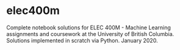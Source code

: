 # elec400m
Complete notebook solutions for ELEC 400M - Machine Learning assignments and coursework at the University of British Columbia. Solutions implemented in scratch via Python. January 2020. 
